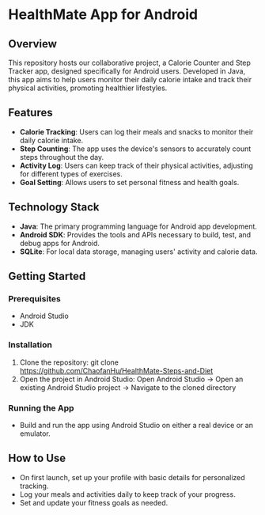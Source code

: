 # HealthMate App for Android

## Overview
This repository hosts our collaborative project, a Calorie Counter and Step Tracker app, designed specifically for Android users. Developed in Java, this app aims to help users monitor their daily calorie intake and track their physical activities, promoting healthier lifestyles.

## Features
- **Calorie Tracking**: Users can log their meals and snacks to monitor their daily calorie intake.
- **Step Counting**: The app uses the device's sensors to accurately count steps throughout the day.
- **Activity Log**: Users can keep track of their physical activities, adjusting for different types of exercises.
- **Goal Setting**: Allows users to set personal fitness and health goals.

## Technology Stack
- **Java**: The primary programming language for Android app development.
- **Android SDK**: Provides the tools and APIs necessary to build, test, and debug apps for Android.
- **SQLite**: For local data storage, managing users' activity and calorie data.

## Getting Started

### Prerequisites
- Android Studio
- JDK

### Installation
1. Clone the repository:
git clone https://github.com/ChaofanHu/HealthMate-Steps-and-Diet
2. Open the project in Android Studio:
Open Android Studio -> Open an existing Android Studio project -> Navigate to the cloned directory

### Running the App
- Build and run the app using Android Studio on either a real device or an emulator.

## How to Use
- On first launch, set up your profile with basic details for personalized tracking.
- Log your meals and activities daily to keep track of your progress.
- Set and update your fitness goals as needed.







